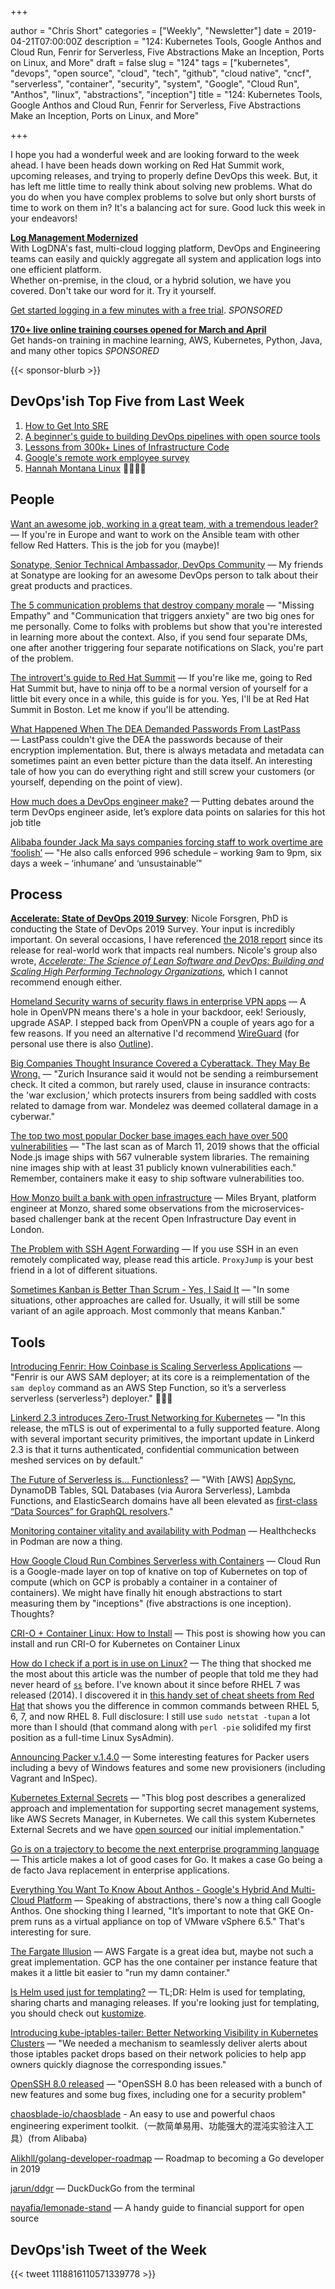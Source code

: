 +++

author = "Chris Short"
categories = ["Weekly", "Newsletter"]
date = 2019-04-21T07:00:00Z
description = "124: Kubernetes Tools, Google Anthos and Cloud Run, Fenrir for Serverless, Five Abstractions Make an Inception, Ports on Linux, and More"
draft = false
slug = "124"
tags = ["kubernetes", "devops", "open source", "cloud", "tech", "github", "cloud native", "cncf", "serverless", "container", "security", "system", "Google", "Cloud Run", "Anthos", "linux", "abstractions", "inception"]
title = "124: Kubernetes Tools, Google Anthos and Cloud Run, Fenrir for Serverless, Five Abstractions Make an Inception, Ports on Linux, and More"

+++

I hope you had a wonderful week and are looking forward to the week ahead. I have been heads down working on Red Hat Summit work, upcoming releases, and trying to properly define DevOps this week. But, it has left me little time to really think about solving new problems. What do you do when you have complex problems to solve but only short bursts of time to work on them in? It's a balancing act for sure. Good luck this week in your endeavors!

[**Log Management Modernized**](https://logdna.com/sign-up/?utm_medium=Syndication&utm_campaign=DevOpsish&utm_source=DevOpsish)  
With LogDNA's fast, multi-cloud logging platform, DevOps and Engineering teams can easily and quickly aggregate all system and application logs into one efficient platform.  
Whether on-premise, in the cloud, or a hybrid solution, we have you covered. Don't take our word for it. Try it yourself.

[Get started logging in a few minutes with a free trial](https://logdna.com/sign-up/?utm_medium=Syndication&utm_campaign=DevOpsish&utm_source=DevOpsish). *SPONSORED*

[**170+ live online training courses opened for March and April**](https://www.oreilly.com/pub/cpc/213941)  
Get hands-on training in machine learning, AWS, Kubernetes, Python, Java, and many other topics *SPONSORED*

{{< sponsor-blurb >}}

## DevOps'ish Top Five from Last Week

1. [How to Get Into SRE](https://blog.alicegoldfuss.com/how-to-get-into-sre/)
1. [A beginner's guide to building DevOps pipelines with open source tools](https://opensource.com/article/19/4/devops-pipeline)
1. [Lessons from 300k+ Lines of Infrastructure Code](https://www.infoq.com/presentations/infrastructure-cookbook)
1. [Google's remote work employee survey](https://www.fastcompany.com/90329043/exclusive-google-asked-100000-employees-about-remote-work-this-is-what-they-learned)
1. [Hannah Montana Linux](http://hannahmontana.sourceforge.net/) 👀🤣🤣🤣

## People

[Want an awesome job, working in a great team, with a tremendous leader?](https://social.icims.com/viewjob/pt1553611085158445da) — If you're in Europe and want to work on the Ansible team with other fellow Red Hatters. This is the job for you (maybe)!

[Sonatype, Senior Technical Ambassador, DevOps Community](https://jobs.lever.co/sonatype/eb80a45e-dd73-4cc2-beae-58f2d4b937b2) — My friends at Sonatype are looking for an awesome DevOps person to talk about their great products and practices.

[The 5 communication problems that destroy company morale](https://qz.com/work/1587170/the-five-types-of-communication-problems-that-destroy-company-morale/) — "Missing Empathy" and "Communication that triggers anxiety" are two big ones for me personally. Come to folks with problems but show that you're interested in learning more about the context. Also, if you send four separate DMs, one after another triggering four separate notifications on Slack, you're part of the problem.

[The introvert's guide to Red Hat Summit](https://www.redhat.com/en/blog/introverts-guide-red-hat-summit) — If you're like me, going to Red Hat Summit but, have to ninja off to be a normal version of yourself for a little bit every once in a while, this guide is for you. Yes, I'll be at Red Hat Summit in Boston. Let me know if you'll be attending.

[What Happened When The DEA Demanded Passwords From LastPass](https://www.forbes.com/sites/thomasbrewster/2019/04/10/what-happened-when-the-dea-demanded-passwords-from-lastpass/#190345307ebe) — LastPass couldn't give the DEA the passwords because of their encryption implementation. But, there is always metadata and metadata can sometimes paint an even better picture than the data itself. An interesting tale of how you can do everything right and still screw your customers (or yourself, depending on the point of view).

[How much does a DevOps engineer make?](https://enterprisersproject.com/article/2019/4/devops-engineer-salary) — Putting debates around the term DevOps engineer aside, let’s explore data points on salaries for this hot job title

[Alibaba founder Jack Ma says companies forcing staff to work overtime are ‘foolish’](https://www.scmp.com/news/china/society/article/3006127/alibaba-founder-jack-ma-says-companies-forcing-staff-work) — "He also calls enforced 996 schedule – working 9am to 9pm, six days a week – ‘inhumane’ and ‘unsustainable’"

## Process

[**Accelerate: State of DevOps 2019 Survey**](https://google.qualtrics.com/jfe/form/SV_0v2VZMeA2Eha365?sp=5):  Nicole Forsgren, PhD is conducting the State of DevOps 2019 Survey. Your input is incredibly important. On several occasions, I have referenced [the 2018 report](https://cloudplatformonline.com/2018-state-of-devops.html) since its release for real-world work that impacts real numbers. Nicole's group also wrote, [*Accelerate: The Science of Lean Software and DevOps: Building and Scaling High Performing Technology Organizations*](https://amzn.to/2Xnc5S2), which I cannot recommend enough either.

[Homeland Security warns of security flaws in enterprise VPN apps](https://techcrunch.com/2019/04/12/enterprise-security-flaws/) — A hole in OpenVPN means there's a hole in your backdoor, eek! Seriously, upgrade ASAP. I stepped back from OpenVPN a couple of years ago for a few reasons. If you need an alternative I'd recommend [WireGuard](https://www.wireguard.com/) (for personal use there is also [Outline](https://getoutline.org/)).

[Big Companies Thought Insurance Covered a Cyberattack. They May Be Wrong.](https://www.nytimes.com/2019/04/15/technology/cyberinsurance-notpetya-attack.html) — "Zurich Insurance said it would not be sending a reimbursement check. It cited a common, but rarely used, clause in insurance contracts: the 'war exclusion,' which protects insurers from being saddled with costs related to damage from war. Mondelez was deemed collateral damage in a cyberwar."

[The top two most popular Docker base images each have over 500 vulnerabilities](https://snyk.io/blog/the-top-two-most-popular-docker-base-images-each-have-over-500-vulnerabilities/) — "The last scan as of March 11, 2019 shows that the official Node.js image ships with 567 vulnerable system libraries. The remaining nine images ship with at least 31 publicly known vulnerabilities each." Remember, containers make it easy to ship software vulnerabilities too.

[How Monzo built a bank with open infrastructure](https://www.computerworlduk.com/open-source/how-monzo-built-bank-with-open-infrastructure-3695090/) — Miles Bryant, platform engineer at Monzo, shared some observations from the microservices-based challenger bank at the recent Open Infrastructure Day event in London.

[The Problem with SSH Agent Forwarding](https://defn.io/2019/04/12/ssh-forwarding/) — If you use SSH in an even remotely complicated way, please read this article. `ProxyJump` is your best friend in a lot of different situations.

[Sometimes Kanban is Better Than Scrum - Yes, I Said It](https://www.mountaingoatsoftware.com/blog/when-kanban-is-the-better-choice) — "In some situations, other approaches are called for. Usually, it will still be some variant of an agile approach. Most commonly that means Kanban."

## Tools

[Introducing Fenrir: How Coinbase is Scaling Serverless Applications](https://blog.coinbase.com/introducing-fenrir-how-coinbase-is-scaling-serverless-applications-9ba6e3a74761) — "Fenrir is our AWS SAM deployer; at its core is a reimplementation of the `sam deploy` command as an AWS Step Function, so it’s a serverless serverless (serverless²) deployer." 🤯🤯🤯

[Linkerd 2.3 introduces Zero-Trust Networking for Kubernetes](https://hub.packtpub.com/linkerd-2-3-introduces-zero-trust-networking-for-kubernetes/) — "In this release, the mTLS is out of experimental to a fully supported feature. Along with several important security primitives, the important update in Linkerd 2.3 is that it turns authenticated, confidential communication between meshed services on by default."

[The Future of Serverless is... Functionless?](https://www.stackery.io/blog/future-of-serverless/) — "With [AWS] [AppSync](https://aws.amazon.com/appsync/), DynamoDB Tables, SQL Databases (via Aurora Serverless), Lambda Functions, and ElasticSearch domains have all been elevated as [first-class “Data Sources” for GraphQL resolvers](https://docs.aws.amazon.com/appsync/latest/devguide/tutorials.html)."

[Monitoring container vitality and availability with Podman](https://developers.redhat.com/blog/2019/04/18/monitoring-container-vitality-and-availability-with-podman/) — Healthchecks in Podman are now a thing.

[How Google Cloud Run Combines Serverless with Containers](https://thenewstack.io/how-google-cloud-run-combines-serverless-with-containers/) — Cloud Run is a Google-made layer on top of knative on top of Kubernetes on top of compute (which on GCP is probably a container in a container of containers). We might have finally hit enough abstractions to start measuring them by "inceptions" (five abstractions is one inception). Thoughts?

[CRI-O + Container Linux: How to Install](https://edenmal.moe/post/2018/CRI-O-Container-Linux-How-to-Install/) — This post is showing how you can install and run CRI-O for Kubernetes on Container Linux

[How do I check if a port is in use on Linux?](https://www.cyberciti.biz/faq/how-do-i-check-if-a-port-is-in-use-on-linux/) — The thing that shocked me the most about this article was the number of people that told me they had never heard of [`ss`](https://linux.die.net/man/8/ss) before. I've known about it since before RHEL 7 was released (2014). I discovered it in [this handy set of cheat sheets from Red Hat](https://access.redhat.com/articles/1189123) that shows you the difference in common commands between RHEL 5, 6, 7, and now RHEL 8. Full disclosure: I still use `sudo netstat -tupan` a lot more than I should (that command along with `perl -pie` solidifed my first position as a full-time Linux SysAdmin).

[Announcing Packer v.1.4.0](https://www.hashicorp.com/blog/announcing-packer-v-1-4-0) — Some interesting features for Packer users including a bevy of Windows features and some new provisioners (including Vagrant and InSpec).

[Kubernetes External Secrets](https://godaddy.github.io/2019/04/16/kubernetes-external-secrets/) — "This blog post describes a generalized approach and implementation for supporting secret management systems, like AWS Secrets Manager, in Kubernetes. We call this system Kubernetes External Secrets and we have [open sourced](https://github.com/godaddy/kubernetes-external-secrets) our initial implementation."

[Go is on a trajectory to become the next enterprise programming language](https://hackernoon.com/go-is-on-a-trajectory-to-become-the-next-enterprise-programming-language-3b75d70544e) — This article makes a lot of good cases for Go. It makes a case Go being a de facto Java replacement in enterprise applications.

[Everything You Want To Know About Anthos - Google's Hybrid And Multi-Cloud Platform](https://www.forbes.com/sites/janakirammsv/2019/04/14/everything-you-want-to-know-about-anthos-googles-hybrid-and-multi-cloud-platform/#30ed8c965b66) — Speaking of abstractions, there's now a thing call Google Anthos. One shocking thing I learned, "It’s important to note that GKE On-prem runs as a virtual appliance on top of VMware vSphere 6.5." That's interesting for sure.

[The Fargate Illusion](https://leebriggs.co.uk/blog/2019/04/13/the-fargate-illusion.html) — AWS Fargate is a great idea but, maybe not such a great implementation. GCP has the one container per instance feature that makes it a little bit easier to "run my damn container."

[Is Helm used just for templating?](https://learnk8s.io/helm-templating-kubernetes-yaml/) — TL;DR: Helm is used for templating, sharing charts and managing releases. If you're looking just for templating, you should check out [kustomize](https://github.com/kubernetes-sigs/kustomize).

[Introducing kube-iptables-tailer: Better Networking Visibility in Kubernetes Clusters](https://kubernetes.io/blog/2019/04/19/introducing-kube-iptables-tailer/) — "We needed a mechanism to seamlessly deliver alerts about those iptables packet drops based on their network policies to help app owners quickly diagnose the corresponding issues."

[OpenSSH 8.0 released](https://lwn.net/Articles/786236/) — "OpenSSH 8.0 has been released with a bunch of new features and some bug fixes, including one for a security problem"

[chaosblade-io/chaosblade](https://github.com/chaosblade-io/chaosblade) - An easy to use and powerful chaos engineering experiment toolkit.（一款简单易用、功能强大的混沌实验注入工具）(from Alibaba)

[Alikhll/golang-developer-roadmap](https://github.com/Alikhll/golang-developer-roadmap) — Roadmap to becoming a Go developer in 2019

[jarun/ddgr](https://github.com/jarun/ddgr) — DuckDuckGo from the terminal

[nayafia/lemonade-stand](https://github.com/nayafia/lemonade-stand) — A handy guide to financial support for open source

## DevOps'ish Tweet of the Week

{{< tweet 1118816110571339778 >}}